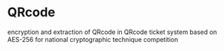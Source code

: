 # QRcode
encryption and extraction of QRcode in QRcode ticket system based on AES-256 for national cryptographic technique competition
